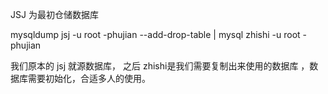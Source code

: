 JSJ 为最初仓储数据库

mysqldump jsj -u root -phujian --add-drop-table | mysql zhishi -u root -phujian

我们原本的 jsj 就源数据库， 之后 zhishi是我们需要复制出来使用的数据库 ，数据库需要初始化，合适多人的使用。
